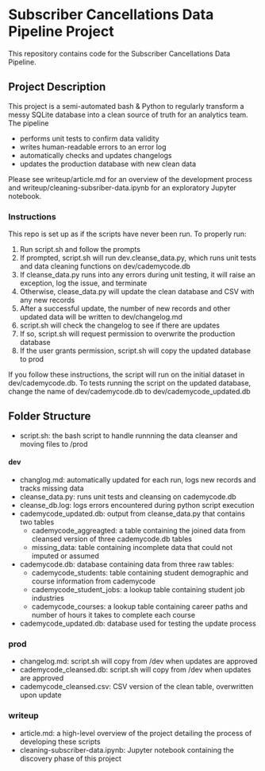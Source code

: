# Subscriber Cancellations Data Pipeline Project

This repository contains code for the Subscriber Cancellations Data Pipeline.

## Project Description
This project is a semi-automated bash & Python to regularly transform a messy SQLite database into a clean source of truth for an analytics team.
The pipeline
* performs unit tests to confirm data validity
* writes human-readable errors to an error log
* automatically checks and updates changelogs
* updates the production database with new clean data

Please see writeup/article.md for an overview of the development process and writeup/cleaning-subsriber-data.ipynb for an exploratory Jupyter notebook.

### Instructions
This repo is set up as if the scripts have never been run. To properly run:

1. Run script.sh and follow the prompts
2. If prompted, script.sh will run dev.cleanse_data.py, which runs unit tests and data cleaning functions on dev/cademycode.db
3. If cleanse_data.py runs into any errors during unit testing, it will raise an exception, log the issue, and terminate
4. Otherwise, clease_data.py will update the clean database and CSV with any new records
5. After a successful update, the number of new records and other updated data will be written to dev/changelog.md
6. script.sh will check the changelog to see if there are updates
7. If so, script.sh will request permission to overwrite the production database
8. If the user grants permission, script.sh will copy the updated database to prod

If you follow these instructions, the script will run on the initial dataset in dev/cademycode.db. To tests running the script on the updated database, change the name of dev/cademycode.db to dev/cademycode_updated.db

## Folder Structure
* script.sh: the bash script to handle runnning the data cleanser and moving files to /prod

#### dev
* changlog.md: automatically updated for each run, logs new records and tracks missing data
* cleanse_data.py: runs unit tests and cleansing on cademycode.db
* cleanse_db.log: logs errors encountered during python script execution
* cademycode_updated.db: output from cleanse_data.py that contains two tables
    * cademycode_aggreagted: a table containing the joined data from cleansed version of three cademycode.db tables
    * missing_data: table containing incomplete data that could not imputed or assumed
* cademycode.db: database containing data from three raw tables:
    * cademycode_students: table containing student demographic and course information from cademycode
    * cademycode_student_jobs: a lookup table containing student job industries
    * cademycode_courses: a lookup table containing career paths and number of hours it takes to complete each course
* cademycode_updated.db: database used for testing the update process

### prod
* changelog.md: script.sh will copy from /dev when updates are approved
* cademycode_cleansed.db: script.sh will copy from /dev when updates are approved
* cademycode_cleansed.csv:  CSV version of the clean table, overwritten upon update

### writeup
* article.md: a high-level overview of the project detailing the process of developing these scripts
* cleaning-subscriber-data.ipynb: Jupyter notebook containing the discovery phase of this project

